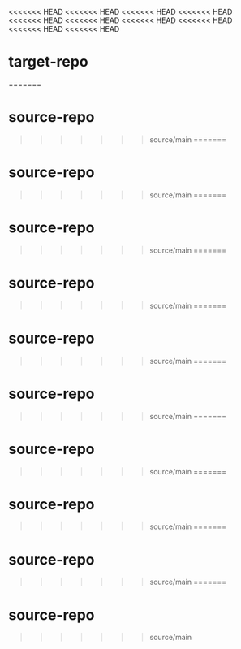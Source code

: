 <<<<<<< HEAD
<<<<<<< HEAD
<<<<<<< HEAD
<<<<<<< HEAD
<<<<<<< HEAD
<<<<<<< HEAD
<<<<<<< HEAD
<<<<<<< HEAD
<<<<<<< HEAD
<<<<<<< HEAD
# target-repo
=======
# source-repo
>>>>>>> source/main
=======
# source-repo
>>>>>>> source/main
=======
# source-repo
>>>>>>> source/main
=======
# source-repo
>>>>>>> source/main
=======
# source-repo
>>>>>>> source/main
=======
# source-repo
>>>>>>> source/main
=======
# source-repo
>>>>>>> source/main
=======
# source-repo
>>>>>>> source/main
=======
# source-repo
>>>>>>> source/main
=======
# source-repo
>>>>>>> source/main
